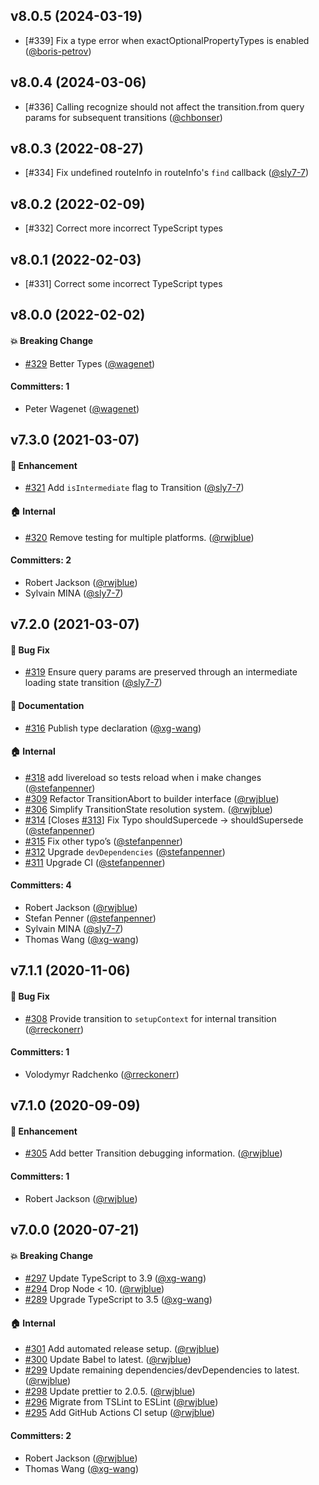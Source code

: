 ## v8.0.5 (2024-03-19)

- [#339] Fix a type error when exactOptionalPropertyTypes is enabled ([@boris-petrov](https://github.com/boris-petrov))


## v8.0.4 (2024-03-06)

- [#336] Calling recognize should not affect the transition.from query params for subsequent transitions ([@chbonser](https://github.com/chbonser))


## v8.0.3 (2022-08-27)

- [#334] Fix undefined routeInfo in routeInfo's `find` callback ([@sly7-7](https://github.com/sly7-7))


## v8.0.2 (2022-02-09)

- [#332] Correct more incorrect TypeScript types

## v8.0.1 (2022-02-03)

- [#331] Correct some incorrect TypeScript types

## v8.0.0 (2022-02-02)

#### :boom: Breaking Change

- [#329](https://github.com/tildeio/router.js/pull/329) Better Types ([@wagenet](https://github.com/wagenet))

#### Committers: 1

- Peter Wagenet ([@wagenet](https://github.com/wagenet))

## v7.3.0 (2021-03-07)

#### :rocket: Enhancement

- [#321](https://github.com/tildeio/router.js/pull/321) Add `isIntermediate` flag to Transition ([@sly7-7](https://github.com/sly7-7))

#### :house: Internal

- [#320](https://github.com/tildeio/router.js/pull/320) Remove testing for multiple platforms. ([@rwjblue](https://github.com/rwjblue))

#### Committers: 2

- Robert Jackson ([@rwjblue](https://github.com/rwjblue))
- Sylvain MINA ([@sly7-7](https://github.com/sly7-7))

## v7.2.0 (2021-03-07)

#### :bug: Bug Fix

- [#319](https://github.com/tildeio/router.js/pull/319) Ensure query params are preserved through an intermediate loading state transition ([@sly7-7](https://github.com/sly7-7))

#### :memo: Documentation

- [#316](https://github.com/tildeio/router.js/pull/316) Publish type declaration ([@xg-wang](https://github.com/xg-wang))

#### :house: Internal

- [#318](https://github.com/tildeio/router.js/pull/318) add livereload so tests reload when i make changes ([@stefanpenner](https://github.com/stefanpenner))
- [#309](https://github.com/tildeio/router.js/pull/309) Refactor TransitionAbort to builder interface ([@rwjblue](https://github.com/rwjblue))
- [#306](https://github.com/tildeio/router.js/pull/306) Simplify TransitionState resolution system. ([@rwjblue](https://github.com/rwjblue))
- [#314](https://github.com/tildeio/router.js/pull/314) [Closes [#313](https://github.com/tildeio/router.js/issues/313)] Fix Typo shouldSupercede -> shouldSupersede ([@stefanpenner](https://github.com/stefanpenner))
- [#315](https://github.com/tildeio/router.js/pull/315) Fix other typo’s ([@stefanpenner](https://github.com/stefanpenner))
- [#312](https://github.com/tildeio/router.js/pull/312) Upgrade `devDependencies` ([@stefanpenner](https://github.com/stefanpenner))
- [#311](https://github.com/tildeio/router.js/pull/311) Upgrade CI ([@stefanpenner](https://github.com/stefanpenner))

#### Committers: 4

- Robert Jackson ([@rwjblue](https://github.com/rwjblue))
- Stefan Penner ([@stefanpenner](https://github.com/stefanpenner))
- Sylvain MINA ([@sly7-7](https://github.com/sly7-7))
- Thomas Wang ([@xg-wang](https://github.com/xg-wang))

## v7.1.1 (2020-11-06)

#### :bug: Bug Fix

- [#308](https://github.com/tildeio/router.js/pull/308) Provide transition to `setupContext` for internal transition ([@rreckonerr](https://github.com/rreckonerr))

#### Committers: 1

- Volodymyr Radchenko ([@rreckonerr](https://github.com/rreckonerr))

## v7.1.0 (2020-09-09)

#### :rocket: Enhancement

- [#305](https://github.com/tildeio/router.js/pull/305) Add better Transition debugging information. ([@rwjblue](https://github.com/rwjblue))

#### Committers: 1

- Robert Jackson ([@rwjblue](https://github.com/rwjblue))

## v7.0.0 (2020-07-21)

#### :boom: Breaking Change

- [#297](https://github.com/tildeio/router.js/pull/297) Update TypeScript to 3.9 ([@xg-wang](https://github.com/xg-wang))
- [#294](https://github.com/tildeio/router.js/pull/294) Drop Node < 10. ([@rwjblue](https://github.com/rwjblue))
- [#289](https://github.com/tildeio/router.js/pull/289) Upgrade TypeScript to 3.5 ([@xg-wang](https://github.com/xg-wang))

#### :house: Internal

- [#301](https://github.com/tildeio/router.js/pull/301) Add automated release setup. ([@rwjblue](https://github.com/rwjblue))
- [#300](https://github.com/tildeio/router.js/pull/300) Update Babel to latest. ([@rwjblue](https://github.com/rwjblue))
- [#299](https://github.com/tildeio/router.js/pull/299) Update remaining dependencies/devDependencies to latest. ([@rwjblue](https://github.com/rwjblue))
- [#298](https://github.com/tildeio/router.js/pull/298) Update prettier to 2.0.5. ([@rwjblue](https://github.com/rwjblue))
- [#296](https://github.com/tildeio/router.js/pull/296) Migrate from TSLint to ESLint ([@rwjblue](https://github.com/rwjblue))
- [#295](https://github.com/tildeio/router.js/pull/295) Add GitHub Actions CI setup ([@rwjblue](https://github.com/rwjblue))

#### Committers: 2

- Robert Jackson ([@rwjblue](https://github.com/rwjblue))
- Thomas Wang ([@xg-wang](https://github.com/xg-wang))
